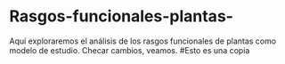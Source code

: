 # Rasgos-funcionales-plantas-
Aquí exploraremos el análisis de los rasgos funcionales de plantas como modelo de estudio. Checar cambios, veamos.
#Esto es una copia
